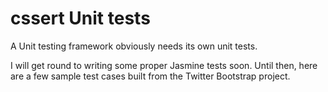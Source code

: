 # cssert Unit tests

A Unit testing framework obviously needs its own unit tests. 

I will get round to writing some proper Jasmine tests soon. Until then, here are a few sample test cases built from the
Twitter Bootstrap project.
